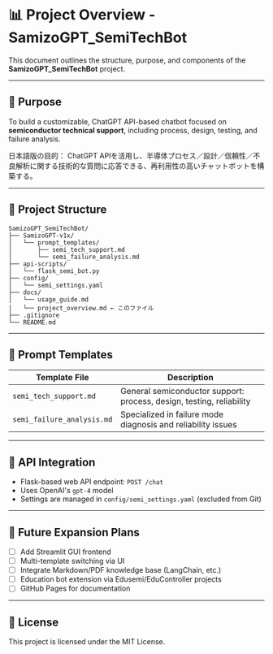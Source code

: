 # 📊 Project Overview - SamizoGPT_SemiTechBot

This document outlines the structure, purpose, and components of the **SamizoGPT_SemiTechBot** project.

---

## 🎯 Purpose

To build a customizable, ChatGPT API-based chatbot focused on **semiconductor technical support**, including process, design, testing, and failure analysis.

日本語版の目的：
ChatGPT APIを活用し、半導体プロセス／設計／信頼性／不良解析に関する技術的な質問に応答できる、再利用性の高いチャットボットを構築する。

---

## 🧱 Project Structure

```
SamizoGPT_SemiTechBot/
├── SamizoGPT-v1x/
│   └── prompt_templates/
│       ├── semi_tech_support.md
│       └── semi_failure_analysis.md
├── api-scripts/
│   └── flask_semi_bot.py
├── config/
│   └── semi_settings.yaml
├── docs/
│   └── usage_guide.md
│   └── project_overview.md ← このファイル
├── .gitignore
└── README.md
```

---

## 🧠 Prompt Templates

| Template File | Description |
|---------------|-------------|
| `semi_tech_support.md` | General semiconductor support: process, design, testing, reliability |
| `semi_failure_analysis.md` | Specialized in failure mode diagnosis and reliability issues |

---

## 🔌 API Integration

- Flask-based web API endpoint: `POST /chat`
- Uses OpenAI's `gpt-4` model
- Settings are managed in `config/semi_settings.yaml` (excluded from Git)

---

## 🚀 Future Expansion Plans

- [ ] Add Streamlit GUI frontend
- [ ] Multi-template switching via UI
- [ ] Integrate Markdown/PDF knowledge base (LangChain, etc.)
- [ ] Education bot extension via Edusemi/EduController projects
- [ ] GitHub Pages for documentation

---

## 📜 License

This project is licensed under the MIT License.
